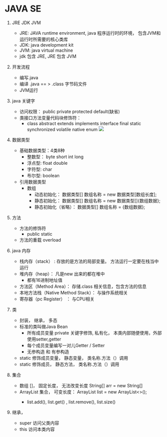 # JAVA SE
1. JRE JDK JVM 
    - JRE: JAVA runtime environment, java 程序运行时的环境， 包含JVM和运行时所需要的核心类库
    - JDK: java development kit 
    - JVM: java virtual machine 
    - jdk 包含 JRE, JRE 包含 JVM
2. 开发流程
    - 编写.java
    - 编译 .java  == > .class 字节码文件
    - JVM运行
    
3. java 关键字
    - 访问权限： public private protected default(缺省) 
    - 类接口方法变量代码块修饰符：
        - class abstract extends implements interface final static synchronized volatile native enum
    ![](https://pic4.zhimg.com/v2-c0c00df9f72082beba5ce919db4c8d57_r.jpg)

4. 数据类型
    - 基础数据类型：4类8种
        - 整数型： byte short int long
        - 浮点型: float double
        - 字符型: char
        - 布尔型: boolean
    - 引用数据类型
        - 数组 
            - 动态初始化： 数据类型[] 数组名称 = new 数据类型[数组长度];
            - 静态初始化： 数据类型[] 数组名称 = new 数据类型[]{数组数据};
            - 静态初始化（省略）： 数据类型[] 数组名称 = {数组数据};
            
5. 方法
    - 方法的修饰符
        - public static   
    - 方法的重载 overload
    
6. java 内存 
    - 栈内存（stack） : 存放的是方法的局部变量。 方法运行一定要在栈当中运行 
    - 堆内存（heap）： 凡是new 出来的都在堆中
        - 都有16进制地址值
    - 方法区（Method Area）： 存储.class 相关信息，包含方法的信息
    - 本地方法栈（Native Method Stack）： 与操作系统相关
    - 寄存器（pc Register） ： 与CPU相关
    
7. 类
    - 封装， 继承， 多态
    - 标准的类叫做Java Bean 
        - 所有成员变量 private 关键字修饰, 私有化， 本类内部随便使用，外部使用setter,getter 
        - 每个成员变量编写一对儿Getter / Setter
        - 无参构造 和 有参构造
    - static 修饰成员变量， 静态变量，  类名称.方法（）调用
    - static 修饰成员， 静态方法， 类名称.方法（）调用
    
8. 集合
    - 数组 []， 固定长度， 无法改变长度  String[] arr = new String[] 
    - ArrayList 集合， 可变长度： ArrayList<String> list = new ArrayList<>(); 
        - list.add(), list.get() , list.remove(), list.size()

9. 继承， 
    - super 访问父类内容
    - this 访问本类内容